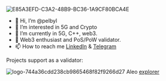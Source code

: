 ![E85A3EFD-C3A2-48B9-BC36-1A9CF80BCA4E](https://user-images.githubusercontent.com/36705469/204632237-727b2234-656a-471b-80c3-c75446b57698.JPG)

- 👋 Hi, I’m @pelbyl
- 👀 I’m interested in 5G and Crypto
- 🌱 I’m currently in 5G, C++, web3.
- 💞️ Web3 enthusiast and PoS/PoW validator.
- 📫 How to reach me [LinkedIn](https://www.linkedin.com/in/pelbyl/) & [Telegram](https://t.me/pelbyl)

Projects support as a validator:

![logo-744a36cdd238cb9865468f82f9266d27](https://user-images.githubusercontent.com/36705469/205275618-0e58f25c-bca6-42a6-a367-c2a87b806dde.png)
Aleo [explorer](https://www.aleo.network/leaderboard/aleo10h75w0gmv8fm2tdkqumlj8p00f548rjh325m9dej8c95ex752y9snw57hj)

<!---
pelbyl/pelbyl is a ✨ special ✨ repository because its `README.md` (this file) appears on your GitHub profile.
You can click the Preview link to take a look at your changes.
--->
